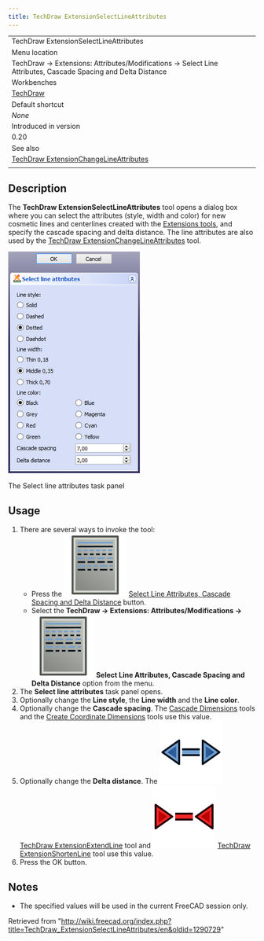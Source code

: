 ```yaml
---
title: TechDraw ExtensionSelectLineAttributes
---
```


|                                                                                                                            |
| -------------------------------------------------------------------------------------------------------------------------- |
| TechDraw ExtensionSelectLineAttributes                                                                                     |
| Menu location                                                                                                              |
| TechDraw → Extensions: Attributes/Modifications → Select Line Attributes, Cascade Spacing and Delta Distance               |
| Workbenches                                                                                                                |
| [TechDraw](/TechDraw_Workbench "TechDraw Workbench")                                                                       |
| Default shortcut                                                                                                           |
| _None_                                                                                                                     |
| Introduced in version                                                                                                      |
| 0.20                                                                                                                       |
| See also                                                                                                                   |
| [TechDraw ExtensionChangeLineAttributes](/TechDraw_ExtensionChangeLineAttributes "TechDraw ExtensionChangeLineAttributes") |
|                                                                                                                            |

## Description

The **TechDraw ExtensionSelectLineAttributes** tool opens a dialog box where you can select the attributes (style, width and color) for new cosmetic lines and centerlines created with the [Extensions tools](/TechDraw_Workbench#Extensions "TechDraw Workbench"), and specify the cascade spacing and delta distance. The line attributes are also used by the [TechDraw ExtensionChangeLineAttributes](/TechDraw_ExtensionChangeLineAttributes "TechDraw ExtensionChangeLineAttributes") tool.

![](/src/assets/images/TechDraw_ExtensionSelectLineAttributes_Taskpanel.png)

The Select line attributes task panel

## Usage

1. There are several ways to invoke the tool:
   - Press the ![](/src/assets/images/TechDraw_ExtensionSelectLineAttributes.svg) [Select Line Attributes, Cascade Spacing and Delta Distance](/TechDraw_ExtensionSelectLineAttributes "TechDraw ExtensionSelectLineAttributes") button.
   - Select the **TechDraw → Extensions: Attributes/Modifications → ![](/src/assets/images/TechDraw_ExtensionSelectLineAttributes.svg) Select Line Attributes, Cascade Spacing and Delta Distance** option from the menu.
2. The **Select line attributes** task panel opens.
3. Optionally change the **Line style**, the **Line width** and the **Line color**.
4. Optionally change the **Cascade spacing**. The [Cascade Dimensions](/TechDraw_Workbench#Attributes_and_modifications "TechDraw Workbench") tools and the [Create Coordinate Dimensions](/TechDraw_Workbench#Dimensions_2 "TechDraw Workbench") tools use this value.
5. Optionally change the **Delta distance**. The ![](/src/assets/images/TechDraw_ExtensionExtendLine.svg) [TechDraw ExtensionExtendLine](/TechDraw_ExtensionExtendLine "TechDraw ExtensionExtendLine") tool and ![](/src/assets/images/TechDraw_ExtensionShortenLine.svg) [TechDraw ExtensionShortenLine](/TechDraw_ExtensionShortenLine "TechDraw ExtensionShortenLine") tool use this value.
6. Press the OK button.

## Notes

- The specified values will be used in the current FreeCAD session only.

Retrieved from "<http://wiki.freecad.org/index.php?title=TechDraw_ExtensionSelectLineAttributes/en&oldid=1290729>"
